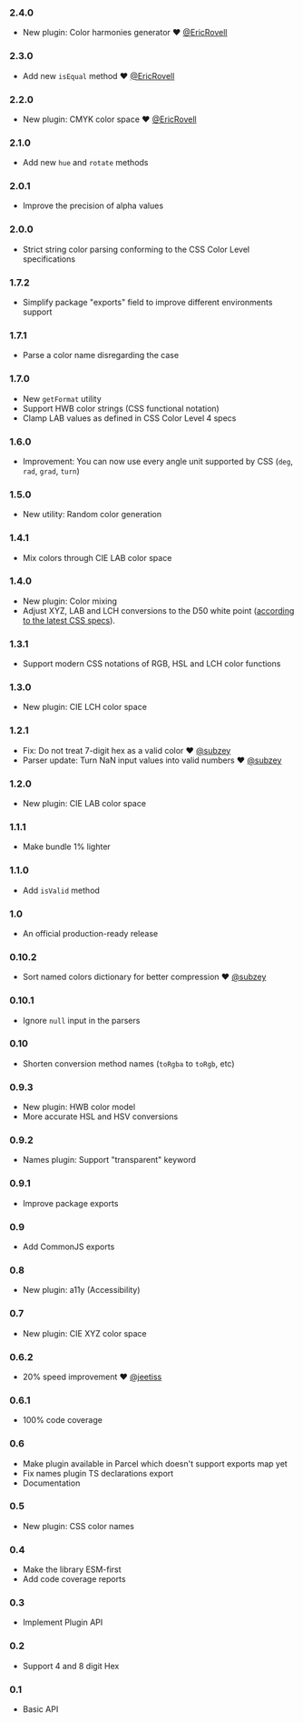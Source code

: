 ### 2.4.0

- New plugin: Color harmonies generator ❤️ [@EricRovell](https://github.com/EricRovell)

### 2.3.0

- Add new `isEqual` method ❤️ [@EricRovell](https://github.com/EricRovell)

### 2.2.0

- New plugin: CMYK color space ❤️ [@EricRovell](https://github.com/EricRovell)

### 2.1.0

- Add new `hue` and `rotate` methods

### 2.0.1

- Improve the precision of alpha values

### 2.0.0

- Strict string color parsing conforming to the CSS Color Level specifications

### 1.7.2

- Simplify package "exports" field to improve different environments support

### 1.7.1

- Parse a color name disregarding the case

### 1.7.0

- New `getFormat` utility
- Support HWB color strings (CSS functional notation)
- Clamp LAB values as defined in CSS Color Level 4 specs

### 1.6.0

- Improvement: You can now use every angle unit supported by CSS (`deg`, `rad`, `grad`, `turn`)

### 1.5.0

- New utility: Random color generation

### 1.4.1

- Mix colors through CIE LAB color space

### 1.4.0

- New plugin: Color mixing
- Adjust XYZ, LAB and LCH conversions to the D50 white point ([according to the latest CSS specs](https://drafts.csswg.org/css-color-5/#color-spaces)).

### 1.3.1

- Support modern CSS notations of RGB, HSL and LCH color functions

### 1.3.0

- New plugin: CIE LCH color space

### 1.2.1

- Fix: Do not treat 7-digit hex as a valid color ❤️ [@subzey](https://github.com/subzey)
- Parser update: Turn NaN input values into valid numbers ❤️ [@subzey](https://github.com/subzey)

### 1.2.0

- New plugin: CIE LAB color space

### 1.1.1

- Make bundle 1% lighter

### 1.1.0

- Add `isValid` method

### 1.0

- An official production-ready release

### 0.10.2

- Sort named colors dictionary for better compression ❤️ [@subzey](https://github.com/subzey)

### 0.10.1

- Ignore `null` input in the parsers

### 0.10

- Shorten conversion method names (`toRgba` to `toRgb`, etc)

### 0.9.3

- New plugin: HWB color model
- More accurate HSL and HSV conversions

### 0.9.2

- Names plugin: Support "transparent" keyword

### 0.9.1

- Improve package exports

### 0.9

- Add CommonJS exports

### 0.8

- New plugin: a11y (Accessibility)

### 0.7

- New plugin: CIE XYZ color space

### 0.6.2

- 20% speed improvement ❤️ [@jeetiss](https://github.com/jeetiss)

### 0.6.1

- 100% code coverage

### 0.6

- Make plugin available in Parcel which doesn't support exports map yet
- Fix names plugin TS declarations export
- Documentation

### 0.5

- New plugin: CSS color names

### 0.4

- Make the library ESM-first
- Add code coverage reports

### 0.3

- Implement Plugin API

### 0.2

- Support 4 and 8 digit Hex

### 0.1

- Basic API
